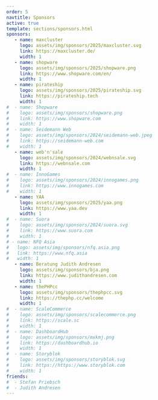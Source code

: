 ```yaml
---
order: 5
navtitle: Sponsors
active: true
template: sections/sponsors.html
sponsors:
   - name: maxcluster
     logo: assets/img/sponsors/2025/maxcluster.svg
     link: https://maxcluster.de/
     width: 1
   - name: shopware
     logo: assets/img/sponsors/2025/shopware.png
     link: https://www.shopware.com/en/
     width: 1
   - name: pirateship
     logo: assets/img/sponsors/2025/pirateship.svg
     link: https://pirateship.tech
     width: 1  
#  - name: Shopware
#    logo: assets/img/sponsors/shopware.png
#    link: https://www.shopware.com
#    width: 1
#  - name: Seidemann Web
#    logo: assets/img/sponsors/2024/seidemann-web.jpeg
#    link: https://seidemann-web.com
#    width: 1
   - name: web'n'sale
     logo: assets/img/sponsors/2024/webnsale.svg
     link: https://webnsale.com
     width: 1
#  - name: InnoGames
#    logo: assets/img/sponsors/2024/innogames.png
#    link: https://www.innogames.com
#    width: 1
   - name: YAA
     logo: assets/img/sponsors/2025/yaa.png
     link: https://www.yaa.dev
     width: 1
#  - name: Suora
#    logo: assets/img/sponsors/2024/suora.svg
#    link: https://www.suora.com
#    width: 1
# - name: NFQ Asia
#   logo: assets/img/sponsors/nfq.asia.png
#   link: https://www.nfq.asia
#   width: 1
   - name: Beratung Judith Andresen
     logo: assets/img/sponsors/bja.png
     link: https://www.judithandresen.com
     width: 1
   - name: thePHPcc
     logo: assets/img/sponsors/thephpcc.svg
     link: https://thephp.cc/welcome
     width: 1
#  - name: ScaleCommerce
#    logo: assets/img/sponsors/scalecommerce.png
#    link: https://scale.sc
#    width: 1
#  - name: DashboardHub
#    logo: assets/img/sponsors/mxkmj.png
#    link: https://dashboardhub.io
#    width: 1
#  - name: Storyblok
#    logo: assets/img/sponsors/storyblok.svg
#    link: https://https://www.storyblok.com
#    width: 1
friends:
#  - Stefan Priebsch
#  - Judith Andresen
---
```


